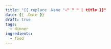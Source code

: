 ```yaml
---
title: "{{ replace .Name "-" " " | title }}"
date: {{ .Date }}
draft: true
tags:
  - dinner
ingredients:
  - food
---
```


